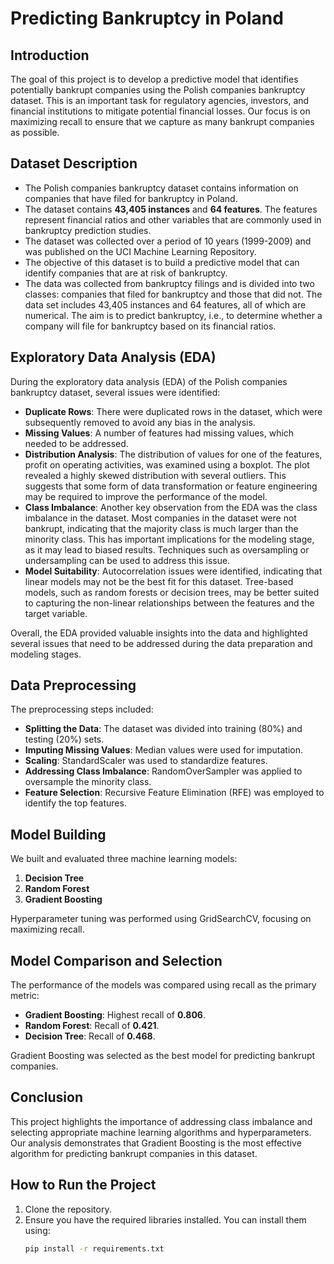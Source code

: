# Predicting Bankruptcy in Poland

## Introduction
The goal of this project is to develop a predictive model that identifies potentially bankrupt companies using the Polish companies bankruptcy dataset. This is an important task for regulatory agencies, investors, and financial institutions to mitigate potential financial losses. Our focus is on maximizing recall to ensure that we capture as many bankrupt companies as possible.

## Dataset Description
- The Polish companies bankruptcy dataset contains information on companies that have filed for bankruptcy in Poland.
- The dataset contains **43,405 instances** and **64 features**. The features represent financial ratios and other variables that are commonly used in bankruptcy prediction studies.
- The dataset was collected over a period of 10 years (1999-2009) and was published on the UCI Machine Learning Repository.
- The objective of this dataset is to build a predictive model that can identify companies that are at risk of bankruptcy.
- The data was collected from bankruptcy filings and is divided into two classes: companies that filed for bankruptcy and those that did not. The data set includes 43,405 instances and 64 features, all of which are numerical. The aim is to predict bankruptcy, i.e., to determine whether a company will file for bankruptcy based on its financial ratios.

## Exploratory Data Analysis (EDA)
During the exploratory data analysis (EDA) of the Polish companies bankruptcy dataset, several issues were identified:
- **Duplicate Rows**: There were duplicated rows in the dataset, which were subsequently removed to avoid any bias in the analysis.
- **Missing Values**: A number of features had missing values, which needed to be addressed.
- **Distribution Analysis**: The distribution of values for one of the features, profit on operating activities, was examined using a boxplot. The plot revealed a highly skewed distribution with several outliers. This suggests that some form of data transformation or feature engineering may be required to improve the performance of the model.
- **Class Imbalance**: Another key observation from the EDA was the class imbalance in the dataset. Most companies in the dataset were not bankrupt, indicating that the majority class is much larger than the minority class. This has important implications for the modeling stage, as it may lead to biased results. Techniques such as oversampling or undersampling can be used to address this issue.
- **Model Suitability**: Autocorrelation issues were identified, indicating that linear models may not be the best fit for this dataset. Tree-based models, such as random forests or decision trees, may be better suited to capturing the non-linear relationships between the features and the target variable.

Overall, the EDA provided valuable insights into the data and highlighted several issues that need to be addressed during the data preparation and modeling stages.

## Data Preprocessing
The preprocessing steps included:
- **Splitting the Data**: The dataset was divided into training (80%) and testing (20%) sets.
- **Imputing Missing Values**: Median values were used for imputation.
- **Scaling**: StandardScaler was used to standardize features.
- **Addressing Class Imbalance**: RandomOverSampler was applied to oversample the minority class.
- **Feature Selection**: Recursive Feature Elimination (RFE) was employed to identify the top features.

## Model Building
We built and evaluated three machine learning models:
1. **Decision Tree**
2. **Random Forest**
3. **Gradient Boosting**

Hyperparameter tuning was performed using GridSearchCV, focusing on maximizing recall.

## Model Comparison and Selection
The performance of the models was compared using recall as the primary metric:
- **Gradient Boosting**: Highest recall of **0.806**.
- **Random Forest**: Recall of **0.421**.
- **Decision Tree**: Recall of **0.468**.

Gradient Boosting was selected as the best model for predicting bankrupt companies.

## Conclusion
This project highlights the importance of addressing class imbalance and selecting appropriate machine learning algorithms and hyperparameters. Our analysis demonstrates that Gradient Boosting is the most effective algorithm for predicting bankrupt companies in this dataset.

## How to Run the Project
1. Clone the repository.
2. Ensure you have the required libraries installed. You can install them using:
   ```bash
   pip install -r requirements.txt
